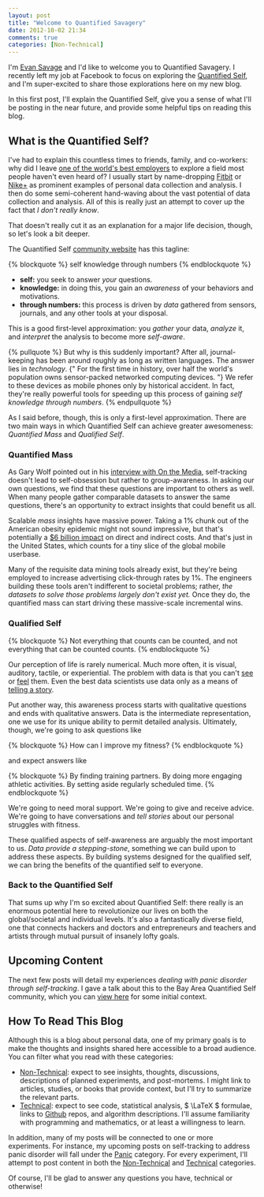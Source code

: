 ```yaml
---
layout: post
title: "Welcome to Quantified Savagery"
date: 2012-10-02 21:34
comments: true
categories: [Non-Technical]
---
```


I'm [Evan Savage](http://cv.savageevan.com/) and I'd like to welcome you
to Quantified Savagery. I recently left my job at Facebook to focus on
exploring the
[Quantified Self](http://quantifiedself.com/),
and I'm super-excited to share those explorations here on my new blog.

In this first post, I'll explain the Quantified Self, give you a sense of
what I'll be posting in the near future, and provide some helpful tips on
reading this blog.

<!--more-->

## What is the Quantified Self?

I've had to explain this countless times to friends, family, and
co-workers: why did I leave
[one of the world's best employers](http://www.glassdoor.com/Reviews/Facebook-Reviews-E40772.htm)
to explore a field most people haven't even heard of?
I usually start by name-dropping
[Fitbit](http://www.fitbit.com/) or [Nike+](http://nikeplus.nike.com/plus/) as
prominent examples of personal data collection and analysis. I then do some
semi-coherent hand-waving about the vast potential of data collection and
analysis. All of this is really just an attempt to cover up the fact
that *I don't really know*.

That doesn't really cut it as an explanation for a major life decision,
though, so let's look a bit deeper.

The Quantified Self
[community website](http://quantifiedself.com/) has this tagline:

{% blockquote %}
self knowledge through numbers
{% endblockquote %}

- **self:** you seek to answer *your* questions.
- **knowledge:** in doing this, you gain an *awareness* of your behaviors and
  motivations.
- **through numbers:** this process is driven by *data* gathered from sensors,
  journals, and any other tools at your disposal.

This is a good first-level approximation: you *gather* your data, *analyze* it,
and *interpret* the analysis to become more *self-aware*.

{% pullquote %}
But why is this suddenly important? After all, journal-keeping has been around
roughly as long as written languages. The answer lies in *technology*.
{" For the first time in history, over half the world's population owns
sensor-packed networked computing devices. "} We refer to these
devices as mobile phones only by historical accident. In fact, they're really
powerful tools for speeding up this process of gaining
*self knowledge through numbers*.
{% endpullquote %}

As I said before, though, this is only a first-level approximation. There are
two main ways in which Quantified Self can achieve greater awesomeness:
*Quantified Mass* and *Qualified Self*.

### Quantified Mass

As Gary Wolf pointed out in his
[interview with On the Media](http://www.onthemedia.org/people/gary-wolf/),
self-tracking doesn't lead to self-obsession but rather to group-awareness.
In asking our own questions, we find that these questions are important to
others as well. When many people gather comparable datasets to answer the
same questions, there's an opportunity to extract insights
that could benefit us all.

Scalable *mass* insights have massive power. Taking a 1% chunk out of the
American obesity epidemic might not sound impressive, but that's potentially
a [$6 billion impact](http://www.forbes.com/sites/bethhoffman/2012/08/16/what-the-obesity-epidemic-costs-us-infographic/)
on direct and indirect costs. And that's just in the United States, which
counts for a tiny slice of the global mobile userbase.

Many of the requisite data mining tools already
exist, but they're being employed to increase advertising click-through rates
by 1%. The engineers building these tools aren't indifferent to societal
problems; rather, *the datasets to solve those problems largely don't exist yet.*
Once they do, the quantified mass can start driving these massive-scale
incremental wins.

### Qualified Self

{% blockquote %}
Not everything that counts can be counted,
and not everything that can be counted counts.
{% endblockquote %}

Our perception of life is rarely numerical. Much more often, it is visual,
auditory, tactile, or experiential. 
The problem with data is that you can't
[see](http://worrydream.com/#!/KillMath) or
[feel](http://blog.makezine.com/2009/02/08/haptic-compass/) them.
Even the best data scientists use
data only as a means of
[telling a story](http://www.ted.com/talks/hans_rosling_shows_the_best_stats_you_ve_ever_seen.html).

Put another way, this awareness process starts with qualitative questions
and ends with qualitative answers. Data is the intermediate representation,
one we use for its unique ability to permit detailed analysis. Ultimately,
though, we're going to ask questions like

{% blockquote %}
How can I improve my fitness?
{% endblockquote %}

and expect answers like

{% blockquote %}
By finding training partners. By doing more engaging athletic
activities. By setting aside regularly scheduled time.
{% endblockquote %}

We're going to need moral support. We're going to give and receive advice.
We're going to have conversations and *tell stories* about our personal
struggles with fitness.

These qualified aspects of self-awareness are arguably the most important
to us. *Data provide a stepping-stone*, something we can build upon
to address these aspects. By building systems designed for the qualified self,
we can bring the benefits of the quantified self to everyone.

### Back to the Quantified Self

That sums up why I'm so excited about Quantified Self: there really is an
enormous potential here to revolutionize our lives on both the global/societal
and individual levels.
It's also a fantastically diverse field, one that connects hackers and 
doctors and entrepreneurs and teachers and artists through mutual pursuit of
insanely lofty goals.

## Upcoming Content

The next few posts will detail my experiences *dealing with panic
disorder through self-tracking*. I gave a talk about this to the Bay Area
Quantified Self community, which you can
[view here](http://quantifiedself.com/2012/07/evan-savage-on-panic-tracking/)
for some initial context.

## How To Read This Blog

Although this is a blog about personal data, one of my primary goals is to
make the thoughts and insights shared here accessible to a broad audience.
You can filter what you read with these categories:

- <a href="/blog/categories/non-technical/" class="category">Non-Technical</a>:
  expect to see insights, thoughts, discussions, descriptions
  of planned experiments, and post-mortems. I might link to articles, studies,
  or books that provide context, but I'll try to summarize the relevant
  parts.
- <a href="/blog/categories/technical/" class="category">Technical</a>:
  expect to see code, statistical analysis, $ \LaTeX $ formulae,
  links to [Github](https://github.com/candu) repos, and algorithm
  descriptions. I'll assume familiarity with programming and mathematics, or
  at least a willingness to learn.

In addition, many of my posts will be connected to one or more experiments.
For instance, my upcoming posts on self-tracking to address panic disorder will
fall under the <a href="/blog/categories/panic/" class="category">Panic</a> category.
For every experiment, I'll attempt to post
content in both the
<a href="/blog/categories/non-technical/" class="category">Non-Technical</a> and
<a href="/blog/categories/technical/" class="category">Technical</a> categories.

Of course, I'll be glad to answer any questions you have, technical or
otherwise!
